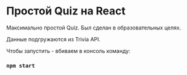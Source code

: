 # Простой Quiz на React

Максимально простой Quiz. Был сделан в образовательных целях.

Данные подгружаются из Trivia API.

Чтобы запустить - вбиваем в консоль команду:

### `npm start`
